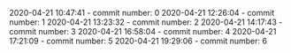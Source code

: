 2020-04-21 10:47:41 - commit number: 0
2020-04-21 12:26:04 - commit number: 1
2020-04-21 13:23:32 - commit number: 2
2020-04-21 14:17:43 - commit number: 3
2020-04-21 16:58:04 - commit number: 4
2020-04-21 17:21:09 - commit number: 5
2020-04-21 19:29:06 - commit number: 6
